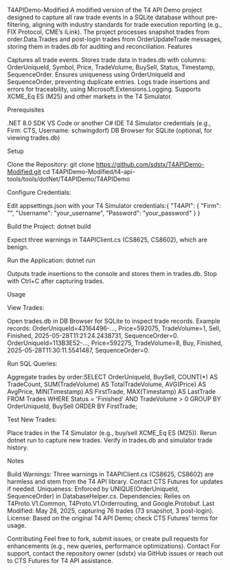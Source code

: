T4APIDemo-Modified
A modified version of the T4 API Demo project designed to capture all raw trade events in a SQLite database without pre-filtering, aligning with industry standards for trade execution reporting (e.g., FIX Protocol, CME’s iLink). The project processes snapshot trades from order.Data.Trades and post-login trades from OrderUpdateTrade messages, storing them in trades.db for auditing and reconciliation.
Features

Captures all trade events. 
Stores trade data in trades.db with columns: OrderUniqueId, Symbol, Price, TradeVolume, BuySell, Status, Timestamp, SequenceOrder.
Ensures uniqueness using OrderUniqueId and SequenceOrder, preventing duplicate entries.
Logs trade insertions and errors for traceability, using Microsoft.Extensions.Logging.
Supports XCME_Eq ES (M25) and other markets in the T4 Simulator.

Prerequisites

.NET 8.0 SDK
VS Code or another C# IDE
T4 Simulator credentials (e.g., Firm: CTS, Username: schwingdorf)
DB Browser for SQLite (optional, for viewing trades.db)

Setup

Clone the Repository:
git clone https://github.com/sdstx/T4APIDemo-Modified.git
cd T4APIDemo-Modified/t4-api-tools/tools/dotNet/T4APIDemo/T4APIDemo


Configure Credentials:

Edit appsettings.json with your T4 Simulator credentials:{
  "T4API": {
    "Firm": "",
    "Username": "your_username",
    "Password": "your_password"
  }
}




Build the Project:
dotnet build


Expect three warnings in T4APIClient.cs (CS8625, CS8602), which are benign.


Run the Application:
dotnet run


Outputs trade insertions to the console and stores them in trades.db.
Stop with Ctrl+C after capturing trades.



Usage

View Trades:

Open trades.db in DB Browser for SQLite to inspect trade records.
Example records:
OrderUniqueId=43164496-..., Price=592075, TradeVolume=1, Sell, Finished, 2025-05-28T11:21:24.2438731, SequenceOrder=0.
OrderUniqueId=113B3E52-..., Price=592275, TradeVolume=8, Buy, Finished, 2025-05-28T11:30:11.5541487, SequenceOrder=0.




Run SQL Queries:

Aggregate trades by order:SELECT 
    OrderUniqueId,
    BuySell,
    COUNT(*) AS TradeCount,
    SUM(TradeVolume) AS TotalTradeVolume,
    AVG(Price) AS AvgPrice,
    MIN(Timestamp) AS FirstTrade,
    MAX(Timestamp) AS LastTrade
FROM Trades
WHERE Status = 'Finished' AND TradeVolume > 0
GROUP BY OrderUniqueId, BuySell
ORDER BY FirstTrade;




Test New Trades:

Place trades in the T4 Simulator (e.g., buy/sell XCME_Eq ES (M25)).
Rerun dotnet run to capture new trades.
Verify in trades.db and simulator trade history.



Notes

Build Warnings: Three warnings in T4APIClient.cs (CS8625, CS8602) are harmless and stem from the T4 API library. Contact CTS Futures for updates if needed.
Uniqueness: Enforced by UNIQUE(OrderUniqueId, SequenceOrder) in DatabaseHelper.cs.
Dependencies: Relies on T4Proto.V1.Common, T4Proto.V1.Orderrouting, and Google.Protobuf.
Last Modified: May 28, 2025, capturing 76 trades (73 snapshot, 3 post-login).
License: Based on the original T4 API Demo; check CTS Futures’ terms for usage.

Contributing
Feel free to fork, submit issues, or create pull requests for enhancements (e.g., new queries, performance optimizations).
Contact
For support, contact the repository owner (sdstx) via GitHub issues or reach out to CTS Futures for T4 API assistance.
